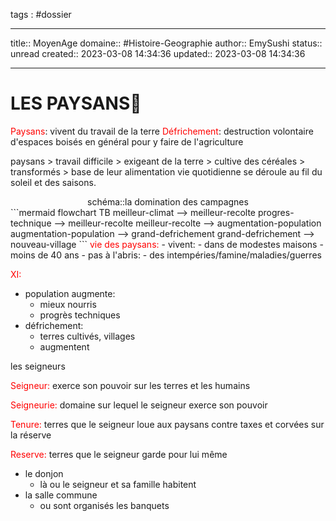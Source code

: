
tags : #dossier


---

title:: MoyenAge
domaine:: #Histoire-Geographie 
author:: EmySushi
status:: unread
created:: 2023-03-08 14:34:36
updated:: 2023-03-08 14:34:36

---
# LES PAYSANS🌽 

<font color="#ff0000">Paysans</font>:  vivent du travail de la terre 
<font color="#ff0000">Défrichement</font>:  destruction volontaire d'espaces boisés en général pour y faire de l'agriculture

paysans  > travail difficile > exigeant de la terre > cultive des céréales > transformés > base de leur alimentation 
vie quotidienne se déroule au fil du soleil et des saisons.

<center>schéma::la domination des campagnes</center>
```mermaid
flowchart TB
meilleur-climat --> meilleur-recolte
progres-technique --> meilleur-recolte
meilleur-recolte --> augmentation-population
augmentation-population --> grand-defrichement
grand-defrichement --> nouveau-village
```
<font color="#ff0000">vie des paysans: </font>
- vivent:
	-  dans de modestes maisons
	- moins de 40 ans 
- pas à l'abris:
	- des intempéries/famine/maladies/guerres 

<font color="#ff0000">XI:</font>
- population augmente:
	- mieux nourris
	- progrès techniques 
- défrichement:
	- terres cultivés, villages
	- augmentent
 

les seigneurs

<font color="#ff0000">Seigneur:</font> exerce son pouvoir sur les terres et les humains

<font color="#ff0000">Seigneurie:</font> domaine sur lequel le seigneur exerce son pouvoir 

<font color="#ff0000">Tenure:</font> terres que le seigneur loue aux paysans contre taxes et corvées sur la réserve

<font color="#ff0000">Reserve:</font> terres que le seigneur garde pour lui même

- le donjon 
	- là ou le seigneur et sa famille habitent
- la salle commune
	- ou sont organisés les banquets